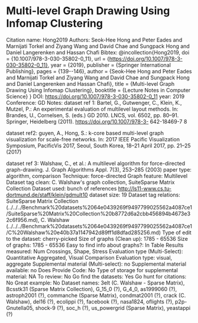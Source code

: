 # Multi-level Graph Drawing Using Infomap Clustering

Citation name: Hong2019
Authors: Seok-Hee Hong and Peter Eades and Marnijati Torkel and Ziyang Wang and David Chae and Sungpack Hong and Daniel Langerenken and Hassan Chafi
Bibtex: @incollection{Hong2019,
doi = {10.1007/978-3-030-35802-0_11},
url = {https://doi.org/10.1007/978-3-030-35802-0_11},
year = {2019},
publisher = {Springer International Publishing},
pages = {139--146},
author = {Seok-Hee Hong and Peter Eades and Marnijati Torkel and Ziyang Wang and David Chae and Sungpack Hong and Daniel Langerenken and Hassan Chafi},
title = {Multi-level Graph Drawing Using Infomap Clustering},
booktitle = {Lecture Notes in Computer Science}
}
DOI: https://doi.org/10.1007/978-3-030-35802-0_11
year: 2019
Conference: GD
Notes: dataset ref 1: Bartel, G., Gutwenger, C., Klein, K., Mutzel, P.: An experimental evaluation of
multilevel layout methods. In: Brandes, U., Cornelsen, S. (eds.) GD 2010. LNCS,
vol. 6502, pp. 80–91. Springer, Heidelberg (2011). https://doi.org/10.1007/978-3-
642-18469-7 8

dataset ref2: guyen, A., Hong, S.: k-core based multi-level graph visualization for scale-free
networks. In: 2017 IEEE Pacific Visualization Symposium, PacificVis 2017, Seoul,
South Korea, 18–21 April 2017, pp. 21–25 (2017)

dataset ref 3: Walshaw, C., et al.: A multilevel algorithm for force-directed graph-drawing. J.
Graph Algorithms Appl. 7(3), 253–285 (2003)
paper type: algorithm, comparison
Technique: force-directed
Graph feature: Multilevel
Dataset tag clean: C. Walshaw's graph collection, SuiteSparse Matrix Collection
Dataset used: bunch of references
http://ls11-www.cs.tu-dortmund.de/staff/klein/gdmult10
dataset size: 19
Dataset tag relations: SuiteSparse Matrix Collection (../../../Benchmark%20datasets%2064e0439269f9497799025562a4087ce1/SuiteSparse%20Matrix%20Collection%20b8772d6a2cbb456894b4673e32c6f956.md), C. Walshaw (../../../Benchmark%20datasets%2064e0439269f9497799025562a4087ce1/C%20Walshaw%20e40b37a1147942d89ff1d8dfad285256.md)
Type of edit to the dataset: cherry-picked
Size of graphs (Clean up): 1785 - 65536
Size of graphs: 1785 - 65536
Easy to find info about graphs?: In Table
Results measured: Num Crossings, Shape, Stress
Evaluation type (Multi-Select): Quantitative Aggregated, Visual Comparison
Evaluation type: visual, aggregate
Supplemental material (Multi-select): no
Supplemental material available: no
Does Provide Code: No
Type of storage for supplemental material: NA
To review: No
Go find the datasets: Yes
Go hunt for citations: No
Great example: No
Dataset names: 3elt (C. Walshaw - Sparse Matrix), Bcsstk31 (Sparse Matrix Collection), G_15_0 (?), G_4_0, as1999060 (?), astroph2001 (?), commanche (Sparse Matrix), condmat2001 (?), crack (C. Walshaw), del16 (?), ecolippi (?), facebook (?), nasa1824, oflights (?), p2p-Gnutella05, shock-9 (?), soc_h (?), us_powergrid (Sparse Matrix), yeastappi (?)